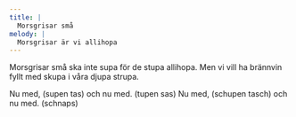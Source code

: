 ```yaml
---
title: |
  Morsgrisar små
melody: |
  Morsgrisar är vi allihopa
---
```

Morsgrisar små ska inte supa 
för de stupa allihopa. 
Men vi vill ha brännvin fyllt med skupa 
i våra djupa strupa. 

Nu med,   (supen tas)
och nu med.   (tupen sas)
Nu med,   (schupen tasch)
och nu med.   (schnaps)